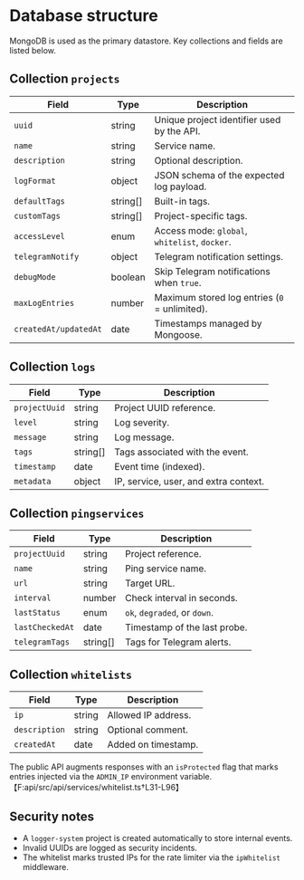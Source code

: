 # Database structure

MongoDB is used as the primary datastore. Key collections and fields are listed below.

## Collection `projects`

| Field | Type | Description |
|-------|------|-------------|
| `uuid` | string | Unique project identifier used by the API. |
| `name` | string | Service name. |
| `description` | string | Optional description. |
| `logFormat` | object | JSON schema of the expected log payload. |
| `defaultTags` | string[] | Built-in tags. |
| `customTags` | string[] | Project-specific tags. |
| `accessLevel` | enum | Access mode: `global`, `whitelist`, `docker`. |
| `telegramNotify` | object | Telegram notification settings. |
| `debugMode` | boolean | Skip Telegram notifications when `true`. |
| `maxLogEntries` | number | Maximum stored log entries (`0` = unlimited). |
| `createdAt/updatedAt` | date | Timestamps managed by Mongoose. |

## Collection `logs`

| Field | Type | Description |
|-------|------|-------------|
| `projectUuid` | string | Project UUID reference. |
| `level` | string | Log severity. |
| `message` | string | Log message. |
| `tags` | string[] | Tags associated with the event. |
| `timestamp` | date | Event time (indexed). |
| `metadata` | object | IP, service, user, and extra context. |

## Collection `pingservices`

| Field | Type | Description |
|-------|------|-------------|
| `projectUuid` | string | Project reference. |
| `name` | string | Ping service name. |
| `url` | string | Target URL. |
| `interval` | number | Check interval in seconds. |
| `lastStatus` | enum | `ok`, `degraded`, or `down`. |
| `lastCheckedAt` | date | Timestamp of the last probe. |
| `telegramTags` | string[] | Tags for Telegram alerts. |

## Collection `whitelists`

| Field | Type | Description |
|-------|------|-------------|
| `ip` | string | Allowed IP address. |
| `description` | string | Optional comment. |
| `createdAt` | date | Added on timestamp. |

The public API augments responses with an `isProtected` flag that marks entries injected via the `ADMIN_IP` environment variable.【F:api/src/api/services/whitelist.ts†L31-L96】

## Security notes

- A `logger-system` project is created automatically to store internal events.
- Invalid UUIDs are logged as security incidents.
- The whitelist marks trusted IPs for the rate limiter via the `ipWhitelist` middleware.
